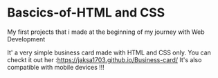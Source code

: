 # Bascics-of-HTML and CSS
My first projects that i made at the beginning of my journey with Web Development

It' a very simple business card made with HTML and CSS only. 
You can checkt it out her :https://jaksa1703.github.io/Business-card/
It's also compatible with mobile devices !!!
